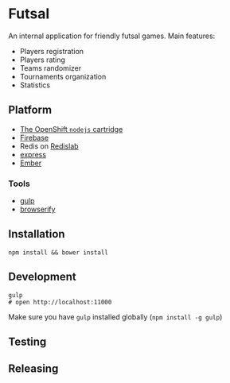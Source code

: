 # Futsal
An internal application for friendly futsal games. Main features:
* Players registration
* Players rating
* Teams randomizer
* Tournaments organization
* Statistics

## Platform
* [The OpenShift `nodejs` cartridge](http://openshift.github.io/documentation/oo_cartridge_guide.html#nodejs)
* [Firebase](https://www.firebase.com)
* Redis on [Redislab](http://redislabs.com/node-js-redis)
* [express](http://expressjs.com)
* [Ember](http://emberjs.com)

### Tools
* [gulp](http://gulpjs.com)
* [browserify](http://browserify.org)
 

## Installation
```
npm install && bower install
```

## Development
```
gulp
# open http://localhost:11000
```
Make sure you have `gulp` installed globally (`npm install -g gulp`)

## Testing

## Releasing
